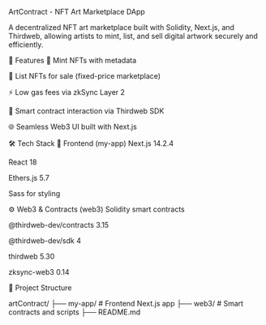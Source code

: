 ArtContract - NFT Art Marketplace DApp

A decentralized NFT art marketplace built with Solidity, Next.js, and Thirdweb, allowing artists to mint, list, and sell digital artwork securely and efficiently.

🚀 Features
🎨 Mint NFTs with metadata

🛒 List NFTs for sale (fixed-price marketplace)

⚡ Low gas fees via zkSync Layer 2

🔐 Smart contract interaction via Thirdweb SDK

🌐 Seamless Web3 UI built with Next.js


🛠️ Tech Stack
🔧 Frontend (my-app)
Next.js 14.2.4

React 18

Ethers.js 5.7

Sass for styling

⚙️ Web3 & Contracts (web3)
Solidity smart contracts

@thirdweb-dev/contracts 3.15

@thirdweb-dev/sdk 4

thirdweb 5.30

zksync-web3 0.14


📂 Project Structure

artContract/
├── my-app/         # Frontend Next.js app
├── web3/           # Smart contracts and scripts
├── README.md
